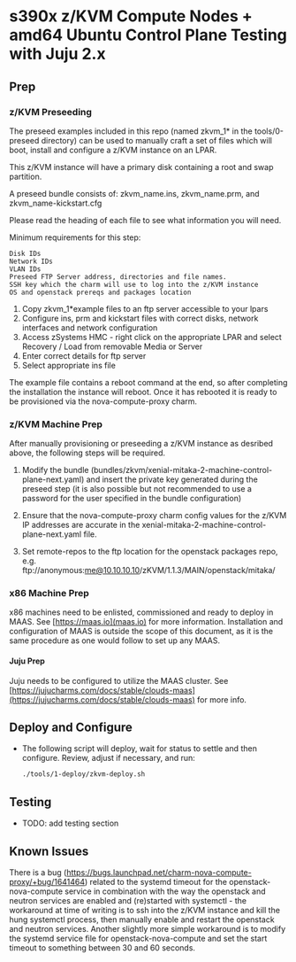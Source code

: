 # s390x z/KVM Compute Nodes + amd64 Ubuntu Control Plane Testing with Juju 2.x

## Prep

### z/KVM Preseeding

The preseed examples included in this repo (named zkvm_1* in the
tools/0-preseed directory) can be used to manually craft a set of files which
will boot, install and configure a z/KVM instance on an LPAR.

This z/KVM instance will have a primary disk containing a root and swap partition.

A preseed bundle consists of: zkvm_name.ins, zkvm_name.prm, and
zkvm_name-kickstart.cfg

Please read the heading of each file to see what information you will need.

Minimum requirements for this step:

	Disk IDs 
	Network IDs 
	VLAN IDs 
	Preseed FTP Server address, directories and file names.
	SSH key which the charm will use to log into the z/KVM instance
	OS and openstack prereqs and packages location

1. Copy zkvm_1*example files to an ftp server accessible to your lpars
2. Configure ins, prm and kickstart files with correct disks, network interfaces and network configuration
3. Access zSystems HMC - right click on the appropriate LPAR and select Recovery / Load from removable Media or Server
4. Enter correct details for ftp server
5. Select appropriate ins file

The example file contains a reboot command at the end, so after completing the installation the instance will reboot.
Once it has rebooted it is ready to be provisioned via the nova-compute-proxy charm.

### z/KVM Machine Prep

After manually provisioning or preseeding a z/KVM instance as desribed above, 
the following steps will be required.

1. Modify the bundle (bundles/zkvm/xenial-mitaka-2-machine-control-plane-next.yaml) and insert the private key generated
during the preseed step (it is also possible but not recommended to use a password
for the user specified in the bundle configuration)

2. Ensure that the nova-compute-proxy charm config values for the z/KVM IP addresses
are accurate in the xenial-mitaka-2-machine-control-plane-next.yaml file.

3. Set remote-repos to the ftp location for the openstack packages repo, e.g.
ftp://anonymous:me@10.10.10.10/zKVM/1.1.3/MAIN/openstack/mitaka/


### x86 Machine Prep

x86 machines need to be enlisted, commissioned and ready to deploy in MAAS.
See [https://maas.io](maas.io) for more information.  Installation and configuration
of MAAS is outside the scope of this document, as it is the same procedure as
one would follow to set up any MAAS.


#### Juju Prep

Juju needs to be configured to utilize the MAAS cluster.  See
[https://jujucharms.com/docs/stable/clouds-maas](https://jujucharms.com/docs/stable/clouds-maas) for more info.

## Deploy and Configure
  * The following script will deploy, wait for status to settle and then configure. 
    Review, adjust if necessary, and run:

    ```sh
    ./tools/1-deploy/zkvm-deploy.sh
    ```
    
## Testing

* TODO: add testing section

## Known Issues

There is a bug (https://bugs.launchpad.net/charm-nova-compute-proxy/+bug/1641464) related to the systemd timeout for the openstack-nova-compute service in combination with the way the openstack and neutron services are enabled and (re)started with systemctl - the workaround at time of writing is to ssh into the z/KVM instance and kill the hung systemctl process, then manually enable and restart the openstack and neutron services. Another slightly more simple workaround is to modify the systemd service file for openstack-nova-compute and set the start timeout to something between 30 and 60 seconds.
